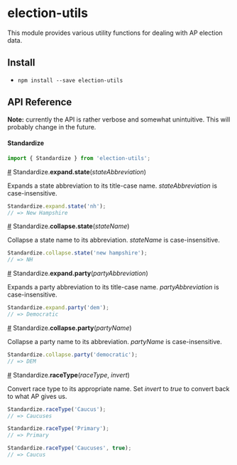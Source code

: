 # election-utils

This module provides various utility functions for dealing with AP election data.

## Install

- `npm install --save election-utils`

## API Reference

**Note:** currently the API is rather verbose and somewhat unintuitive. This will probably change in the future.

#### Standardize

``` js
import { Standardize } from 'election-utils';
```


<a name="expand-state" href="#expand-state">#</a> Standardize.<b>expand.state</b>(<i>stateAbbreviation</i>)

Expands a state abbreviation to its title-case name. *stateAbbreviation* is case-insensitive.

```js
Standardize.expand.state('nh');
// => New Hampshire
```


<a name="collapse-state" href="#collapse-state">#</a> Standardize.<b>collapse.state</b>(<i>stateName</i>)

Collapse a state name to its abbreviation. *stateName* is case-insensitive.

```js
Standardize.collapse.state('new hampshire');
// => NH
```


<a name="expand-party" href="#expand-party">#</a> Standardize.<b>expand.party</b>(<i>partyAbbreviation</i>)

Expands a party abbreviation to its title-case name. *partyAbbreviation* is case-insensitive.

```js
Standardize.expand.party('dem');
// => Democratic
```


<a name="collapse-party" href="#collapse-party">#</a> Standardize.<b>collapse.party</b>(<i>partyName</i>)

Collapse a party name to its abbreviation. *partyName* is case-insensitive.

```js
Standardize.collapse.party('democratic');
// => DEM
```


<a name="raceType" href="#raceType">#</a> Standardize.<b>raceType</b>(<i>raceType</i>, <i>invert</i>)

Convert race type to its appropriate name. Set *invert* to *true* to convert back to what AP gives us.

```js
Standardize.raceType('Caucus');
// => Caucuses

Standardize.raceType('Primary');
// => Primary

Standardize.raceType('Caucuses', true);
// => Caucus
```
